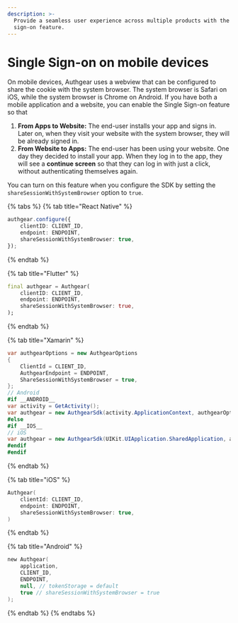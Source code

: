 ```yaml
---
description: >-
  Provide a seamless user experience across multiple products with the single
  sign-on feature.
---
```


# Single Sign-on on mobile devices

On mobile devices, Authgear uses a webview that can be configured to share the cookie with the system browser. The system browser is Safari on iOS, while the system browser is Chrome on Android. If you have both a mobile application and a website, you can enable the Single Sign-on feature so that

1. **From Apps to Website:** The end-user installs your app and signs in. Later on, when they visit your website with the system browser, they will be already signed in.
2. **From Website to Apps:** The end-user has been using your website. One day they decided to install your app. When they log in to the app, they will see a **continue screen** so that they can log in with just a click, without authenticating themselves again.

You can turn on this feature when you configure the SDK by setting the `shareSessionWithSystemBrowser` option to `true`.

{% tabs %}
{% tab title="React Native" %}
```typescript
authgear.configure({
    clientID: CLIENT_ID,
    endpoint: ENDPOINT,
    shareSessionWithSystemBrowser: true,
});
```
{% endtab %}

{% tab title="Flutter" %}
```dart
final authgear = Authgear(
    clientID: CLIENT_ID,
    endpoint: ENDPOINT,
    shareSessionWithSystemBrowser: true,
);
```
{% endtab %}

{% tab title="Xamarin" %}
```csharp
var authgearOptions = new AuthgearOptions
{
    ClientId = CLIENT_ID,
    AuthgearEndpoint = ENDPOINT,
    ShareSessionWithSystemBrowser = true,
};
// Android
#if __ANDROID__
var activity = GetActivity();
var authgear = new AuthgearSdk(activity.ApplicationContext, authgearOptions);
#else
#if __IOS__
// iOS
var authgear = new AuthgearSdk(UIKit.UIApplication.SharedApplication, authgearOptions);
#endif
#endif
```
{% endtab %}

{% tab title="iOS" %}
```swift
Authgear(
    clientId: CLIENT_ID,
    endpoint: ENDPOINT,
    shareSessionWithSystemBrowser: true,
)
```
{% endtab %}

{% tab title="Android" %}
```kotlin
new Authgear(
    application,
    CLIENT_ID,
    ENDPOINT,
    null, // tokenStorage = default
    true // shareSessionWithSystemBrowser = true
);
```
{% endtab %}
{% endtabs %}

